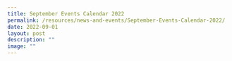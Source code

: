 ```yaml
---
title: September Events Calendar 2022
permalink: /resources/news-and-events/September-Events-Calendar-2022/
date: 2022-09-01
layout: post
description: ""
image: ""
---
```

